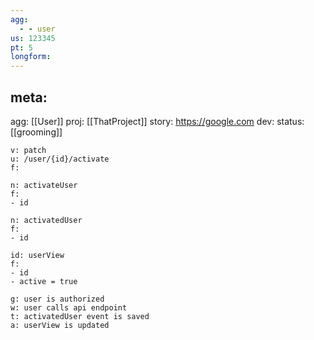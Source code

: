 ```yaml
---
agg:
  - - user
us: 123345
pt: 5
longform:
---
```


## meta:
agg: [[User]]
proj: [[ThatProject]]
story: https://google.com
dev: 
status: [[grooming]]


```api
v: patch
u: /user/{id}/activate
f:

```

```cm
n: activateUser
f:
- id

```

```ev
n: activatedUser
f:
- id
```

```vw
id: userView
f: 
- id
- active = true
```

```gwt
g: user is authorized
w: user calls api endpoint
t: activatedUser event is saved
a: userView is updated
```


